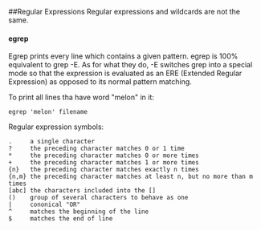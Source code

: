 ##Regular Expressions
Regular expressions and wildcards are not the same.
#### egrep
Egrep prints every line which contains a given pattern. egrep is 100% equivalent to grep -E. As for what they do, -E switches grep into a special mode so that the expression is evaluated as an ERE (Extended Regular Expression) as opposed to its normal pattern matching.

To print all lines tha have word "melon" in it:
```
egrep 'melon' filename
```
Regular expression symbols:
```
.     a single character
?     the preceding character matches 0 or 1 time
*     the preceding character matches 0 or more times
+     the preceding character matches 1 or more times
{n}   the preceding character matches exactly n times
{n,m} the preceding character matches at least n, but no more than m times
[abc] the characters included into the []
()    group of several characters to behave as one
|     cononical "OR"
^     matches the beginning of the line
$     matches the end of line
```
